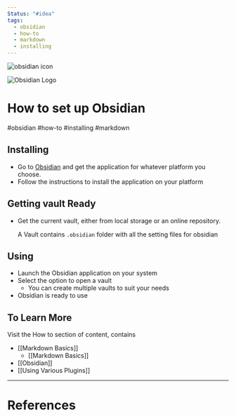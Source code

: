 ```yaml
---
Status: "#idea"
tags:
  - obsidian
  - how-to
  - markdown
  - installing
---
```


![obsidian icon](https://obsidian.md/images/2023-06-logo.png)

![Obsidian Logo](https://www.dmuth.org/wp-content/uploads/2021/03/obsidian-logo.png)


# How to set up Obsidian

#obsidian #how-to #installing #markdown 


## Installing

- Go to [Obsidian](obsidian.md) and get the application for whatever platform you choose.
- Follow the instructions to install the application on your platform


## Getting vault Ready

- Get the current vault, either from local storage or an online repository. 
  
  A Vault contains `.obsidian` folder with all the setting files for obsidian

## Using

- Launch the Obsidian application on your system
- Select the option to open a vault
	- You can create multiple vaults to suit your needs
- Obsidian is ready to use


## To Learn More

Visit the How to section of content, contains 

- [[Markdown Basics]]
	- [[Markdown Basics]]
- [[Obsidian]]
- [[Using Various Plugins]]






---
# References